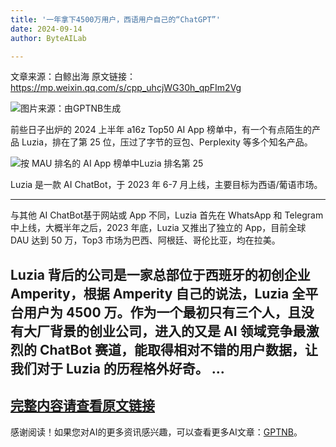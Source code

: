 ```yaml
---
title: '一年拿下4500万用户，西语用户自己的“ChatGPT”'
date: 2024-09-14
author: ByteAILab

---
```


文章来源：白鲸出海
原文链接：https://mp.weixin.qq.com/s/cpp_uhcjWG30h_qpFIm2Vg

![图片来源：由GPTNB生成](http://www.jesonc.com/upload/8FD7B96F5E34993C64020C0DB54F4C00/1726198187897/FjtqbFvJH_W4HFAytvIvU0CmP2d7.png)

前些日子出炉的 2024 上半年 a16z Top50 AI App 榜单中，有一个有点陌生的产品 Luzia，排在了第 25 位，压过了字节的豆包、Perplexity 等多个知名产品。

![按 MAU 排名的 AI App 榜单中Luzia 排名第 25](http://www.jesonc.com/Fl8DundTZezntjQVS74d1OhOewVW)

Luzia 是一款 AI ChatBot，于 2023 年 6-7 月上线，主要目标为西语/葡语市场。

---
与其他 AI ChatBot基于网站或 App 不同，Luzia 首先在 WhatsApp 和 Telegram 中上线，大概半年之后，2023 年底，Luzia 又推出了独立的 App，目前全球 DAU 达到 50 万，Top3 市场为巴西、阿根廷、哥伦比亚，均在拉美。

Luzia 背后的公司是一家总部位于西班牙的初创企业 Amperity，根据 Amperity 自己的说法，Luzia 全平台用户为 4500 万。作为一个最初只有三个人，且没有大厂背景的创业公司，进入的又是 AI 领域竞争最激烈的 ChatBot 赛道，能取得相对不错的用户数据，让我们对于 Luzia 的历程格外好奇。
...
---

[完整内容请查看原文链接](https://www.aixinzhijie.com/article/6846692)
---
感谢阅读！如果您对AI的更多资讯感兴趣，可以查看更多AI文章：[GPTNB](https://gptnb.com)。